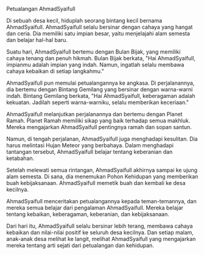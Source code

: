 Petualangan AhmadSyaifull

Di sebuah desa kecil, hiduplah seorang bintang kecil bernama AhmadSyaifull. AhmadSyaifull selalu bersinar dengan cahaya yang hangat dan ceria. Dia memiliki satu impian besar, yaitu menjelajahi alam semesta dan belajar hal-hal baru.

Suatu hari, AhmadSyaifull bertemu dengan Bulan Bijak, yang memiliki cahaya tenang dan penuh hikmah. Bulan Bijak berkata, "Hai AhmadSyaifull, impianmu adalah impian yang indah. Namun, ingatlah selalu membawa cahaya kebaikan di setiap langkahmu."

AhmadSyaifull pun memulai petualangannya ke angkasa. Di perjalanannya, dia bertemu dengan Bintang Gemilang yang bersinar dengan warna-warni indah. Bintang Gemilang berkata, "Hai AhmadSyaifull, keberagaman adalah kekuatan. Jadilah seperti warna-warniku, selalu memberikan keceriaan."

AhmadSyaifull melanjutkan perjalanannya dan bertemu dengan Planet Ramah. Planet Ramah memiliki sikap yang baik terhadap semua makhluk. Mereka mengajarkan AhmadSyaifull pentingnya ramah dan sopan santun.

Namun, di tengah perjalanan, AhmadSyaifull juga menghadapi kesulitan. Dia harus melintasi Hujan Meteor yang berbahaya. Dalam menghadapi tantangan tersebut, AhmadSyaifull belajar tentang keberanian dan ketabahan.

Setelah melewati semua rintangan, AhmadSyaifull akhirnya sampai ke ujung alam semesta. Di sana, dia menemukan Pohon Kehidupan yang memberikan buah kebijaksanaan. AhmadSyaifull memetik buah dan kembali ke desa kecilnya.

AhmadSyaifull menceritakan petualangannya kepada teman-temannya, dan mereka semua belajar dari pengalaman AhmadSyaifull. Mereka belajar tentang kebaikan, keberagaman, keberanian, dan kebijaksanaan.

Dari hari itu, AhmadSyaifull selalu bersinar lebih terang, membawa cahaya kebaikan dan nilai-nilai positif ke seluruh desa kecilnya. Dan setiap malam, anak-anak desa melihat ke langit, melihat AhmadSyaifull yang mengajarkan mereka tentang arti sejati dari petualangan dan kehidupan.
